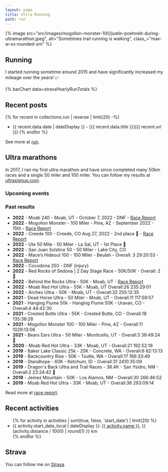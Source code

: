 ```yaml
---
layout: page
title: Ultra Running
path: run
---
```


{% image src="src/images/mogollon-monster-100/justin-poehnelt-during-ultramarathon.jpeg", alt="Sometimes trail running is walking", class_="max-w-xs rounded-sm" %}

## Running

I started running sometime around 2015 and have significantly increased my mileage over the years! :chart_with_upwards_trend:

{% barChart data=stravaYearlyRunTotals %}

## Recent posts

{% for recent in collections.run | reverse | limit(20) -%}
* {{ recent.data.date | dateDisplay }} - [{{ recent.data.title }}]({{ recent.url }})
{% endfor %}

See more at <a class="tag run" href="/tag/run">run</a>.

## Ultra marathons

In 2017, I ran my first ultra marathon and have since completed many 50km races and a single 50 miler and 100 miler. You can follow my results at [ultrasignup.com](https://ultrasignup.com/results_participant.aspx?fname=Justin&lname=Poehnelt).

### Upcoming events

### Past results

- **2022** - Moab 240 - Moab, UT - October 7, 2022 - DNF - [Race Report](/posts/2022-moab-240-race-report/)
- **2022** - Mogollon Monster - 100 Miler - Pine, AZ - September 2022 - 15th - [Race Report](/posts/2022-mogollon-monster-race-report/)
- **2022** - Creede 100 - Creede, CO Aug 27, 2022 - 2nd place :2nd_place_medal: - [Race Report](/posts/2022-creede-100-race-report/)
- **2022** - Ute 50 Mile - 50 Miler - La Sal, UT - 1st Place :1st_place_medal:
- **2022** - San Juan Solstice 50 - 50 Miler - Lake City, CO
- **2022** - Mace’s Hideout 100 - 100 Miler - Beulah - Overall: 3 29:20:53 - [Race Report](/posts/2022-maces-hideout-100m/)
- **2022** - Cocodona 250 - DNF (injury)
- **2022** - Red Rocks of Sedona | 2 Day Stage Race - 50K/50K - Overall: 2 :2nd_place_medal:
- **2022** - Behind the Rocks Ultra - 50K - Moab, UT - [Race Report](/posts/2022-behind-the-rocks-50k/)
- **2022** - Moab Red Hot Ultra - 55K - Moab, UT Overall:26 235:29:01
- **2022** - Arches Ultra - 50K - Moab, UT - Overall:32 255:12:35
- **2021** - Dead Horse Ultra - 50 Miler - Moab, UT - Overall:11 117:59:57
- **2021** - Hanging Flume 50k - Hanging Flume 50K - Uravan, CO - Overall:4 44:42:30
- **2021** - Crested Butte Ultra - 55K - Crested Butte, CO - Overall:18 135:38:28
- **2021** - Mogollon Monster 100 - 100 Miler - Pine, AZ - Overall:11 1029:13:06
- **2021** - Bears Ears Ultra - 50 Miler - Monticello, UT - Overall:3 39:49:24 :3rd_place_medal:
- **2020** - Moab Red Hot Ultra - 33K - Moab, UT - Overall:21 192:52:19
- **2019** - Baker Lake Classic 25k - 25K - Concrete, WA - Overall:6 62:13:13
- **2019** - Backcountry Rise - 50K - Toutle, WA - Overall:17 166:33:49
- **2019** - Standhope - 60K - Ketchum, ID - Overall:31 2410:35:09
- **2019** - Dragon's Back Ultra and Trail Races - 38.4K - San Ysidro, NM - Overall:2 23:24:42 :2nd_place_medal:
- **2019** - Jemez Mountain - 50K - Los Alamos, NM - Overall:30 266:46:52
- **2019** - Moab Red Hot Ultra - 33K - Moab, UT - Overall:36 293:09:14

Read more at <a class="tag run" href="/tag/race report">race report</a>.

## Recent activities

<ul>{% for activity in activities | sort(true, false, 'start_date') | limit(20) %}
<li>{{ activity.start_date_local | dateDisplay }}: <a href="https://www.strava.com/activities/{{ activity.id}}">{{ activity.name }}</a>, {{ (activity.distance / 1000) | round(1) }} km</li>
{% endfor %}
</ul>

## Strava

You can follow me on [Strava](https://www.strava.com/athletes/2170160).
